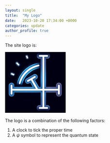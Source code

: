 ```yaml
---
layout: single
title:  "My Logo"
date:   2023-10-20 17:34:00 +0000
categories: update
author_profile: true
---
```


The site logo is:

<img src="/assets/images/logo.png" width="200">

The logo is a combination of the following factors:

1. A clock to tick the proper time
2. A $\psi$ symbol to represent the quantum state

